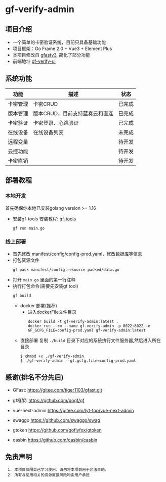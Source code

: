 # gf-verify-admin

## 项目介绍
- 一个简单的卡密验证系统，目前只具备基础功能
- 项目框架：Go Frame 2.0 + Vue3 + Element Plus
- 本项目修改自 [gfastv3](https://gitee.com/tiger1103/gfast.git), 简化了部分功能
- 前端地址 [gf-verify-ui](https://github.com/y3512537/gf-verify-ui.git)
## 系统功能

| 功能   | 描述          | 状态  |
|------|-------------|-----|
| 卡密管理 | 卡密CRUD      | 已完成 |
| 版本管理 | 版本CRUD，目前支持蓝奏云和直连 | 已完成 |
| 卡密验证 | 卡密登录、心跳验证   | 已完成 |
| 在线设备 | 在线设备列表      | 未完成 |
| 远程变量 |             | 待开发 |
| 云控功能 |             | 待开发 |
| 卡密直销 |             | 待开发 |

## 部署教程
### 本地开发

首先确保你本地已安装golang version >= 1.16
- 安装gf-tools 安装教程: [gf-tools](https://goframe.org/pages/viewpage.action?pageId=1115782)
    ```
    gf run main.go
    ```

### 线上部署
- 首先修改 manifest/config/config-prod.yaml，修改数据库等信息
- 打包资源文件
  ```
  gf pack manifest/config,resource packed/data.go
- 打开 `main.go` 里面的第一行注释
- 执行打包命令(需要先安装gf tool)
  ```
  gf build
  ```
  - docker 部署(推荐)
    - 进入dockerFile文件目录
      ```
      docker build -t gf-verify-admin:latest .
      docker run --rm --name gf-verify-admin -p 8022:8022 -e GF_GCFG_FILE=config-prod.yaml gf-verify-admin:latest
      ```
  - 直接部署
    复制 `./build` 目录下对应的系统执行文件服务器,然后进入所在目录
    ```
    $ chmod +x ./gf-verify-admin
    $ ./gf-verify-admin --gf.gcfg.file=config-prod.yaml
    ```
## 感谢(排名不分先后)
- GFast: https://gitee.com/tiger1103/gfast.git

- gf框架: https://github.com/gogf/gf

- vue-next-admin https://gitee.com/lyt-top/vue-next-admin

- swaggo https://github.com/swaggo/swag

- gtoken https://github.com/goflyfox/gtoken

- casbin https://github.com/casbin/casbin


## 免责声明
```
 1. 本项目仅限自己学习使用，请勿将本项目用于非法目的。
 2. 所有与使用相关的资源直接风险均由用户承担
```
